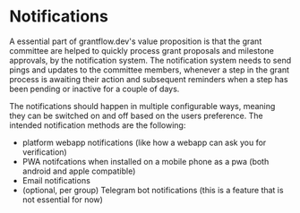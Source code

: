 # Notifications

A essential part of grantflow.dev's value proposition is that the grant committee are helped to quickly process grant proposals and milestone approvals, by the notification system. The notification system needs to send pings and updates to the committee members, whenever a step in the grant process is awaiting their action and subsequent reminders when a step has been pending or inactive for a couple of days.

The notifications should happen in multiple configurable ways, meaning they can be switched on and off based on the users preference. The intended notification methods are the following:

- platform webapp notifications (like how a webapp can ask you for verification)
- PWA notifcations when installed on a mobile phone as a pwa (both android and apple compatible)
- Email notifications
- (optional, per group) Telegram bot notifications (this is a feature that is not essential for now)
